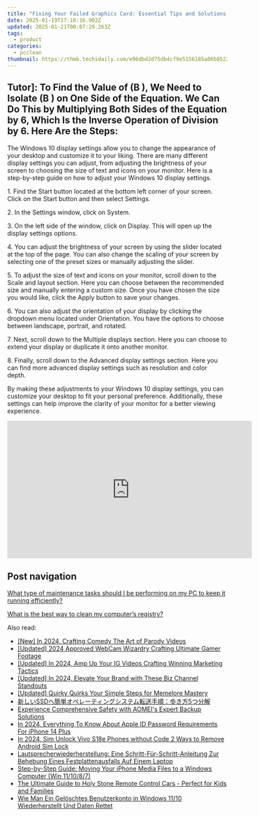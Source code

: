 ```yaml
---
title: "Fixing Your Failed Graphics Card: Essential Tips and Solutions by YL Software"
date: 2025-01-19T17:16:16.902Z
updated: 2025-01-21T00:07:29.263Z
tags:
  - product
categories:
  - pcclean
thumbnail: https://thmb.techidaily.com/e96dbd2d75db4cf9e5156185a06b8522a82e72348433fead285cc509b104d60e.jpg
---
```


## Tutor]: To Find the Value of \(B \), We Need to Isolate \(B \) on One Side of the Equation. We Can Do This by Multiplying Both Sides of the Equation by 6, Which Is the Inverse Operation of Division by 6. Here Are the Steps:

The Windows 10 display settings allow you to change the appearance of your desktop and customize it to your liking. There are many different display settings you can adjust, from adjusting the brightness of your screen to choosing the size of text and icons on your monitor. Here is a step-by-step guide on how to adjust your Windows 10 display settings. 

1\. Find the Start button located at the bottom left corner of your screen. Click on the Start button and then select Settings.

2\. In the Settings window, click on System.

3\. On the left side of the window, click on Display. This will open up the display settings options. 

4\. You can adjust the brightness of your screen by using the slider located at the top of the page. You can also change the scaling of your screen by selecting one of the preset sizes or manually adjusting the slider.

5\. To adjust the size of text and icons on your monitor, scroll down to the Scale and layout section. Here you can choose between the recommended size and manually entering a custom size. Once you have chosen the size you would like, click the Apply button to save your changes.

6\. You can also adjust the orientation of your display by clicking the dropdown menu located under Orientation. You have the options to choose between landscape, portrait, and rotated.

7\. Next, scroll down to the Multiple displays section. Here you can choose to extend your display or duplicate it onto another monitor.

8\. Finally, scroll down to the Advanced display settings section. Here you can find more advanced display settings such as resolution and color depth. 

By making these adjustments to your Windows 10 display settings, you can customize your desktop to fit your personal preference. Additionally, these settings can help improve the clarity of your monitor for a better viewing experience.

<!-- affiliate ads begin -->
<iframe width="560" height="315" src="https://www.youtube.com/embed/3UyJuZYzjt0?si=W87GeyzVKVORAk7S" title="YouTube video player" frameborder="0" allow="accelerometer; autoplay; clipboard-write; encrypted-media; gyroscope; picture-in-picture; web-share" referrerpolicy="strict-origin-when-cross-origin" allowfullscreen></iframe>
<!-- affiliate ads end -->

## Post navigation

[What type of maintenance tasks should I be performing on my PC to keep it running efficiently?](https://tools.techidaily.com/pcclean/products/)

[What is the best way to clean my computer’s registry?](https://tools.techidaily.com/pcclean/products/)

<ins class="adsbygoogle"
     style="display:block"
     data-ad-format="autorelaxed"
     data-ad-client="ca-pub-7571918770474297"
     data-ad-slot="1223367746"></ins>

<ins class="adsbygoogle"
     style="display:block"
     data-ad-client="ca-pub-7571918770474297"
     data-ad-slot="8358498916"
     data-ad-format="auto"
     data-full-width-responsive="true"></ins>

<span class="atpl-alsoreadstyle">Also read:</span>
<div><ul>
<li><a href="https://facebook-video-share.techidaily.com/new-in-2024-crafting-comedy-the-art-of-parody-videos/"><u>[New] In 2024, Crafting Comedy The Art of Parody Videos</u></a></li>
<li><a href="https://video-capture.techidaily.com/updated-2024-approved-webcam-wizardry-crafting-ultimate-gamer-footage/"><u>[Updated] 2024 Approved WebCam Wizardry Crafting Ultimate Gamer Footage</u></a></li>
<li><a href="https://instagram-videos.techidaily.com/updated-in-2024-amp-up-your-ig-videos-crafting-winning-marketing-tactics/"><u>[Updated] In 2024, Amp Up Your IG Videos Crafting Winning Marketing Tactics</u></a></li>
<li><a href="https://youtube-sure.techidaily.com/ed-in-2024-elevate-your-brand-with-these-biz-channel-standouts/"><u>[Updated] In 2024, Elevate Your Brand with These Biz Channel Standouts</u></a></li>
<li><a href="https://extra-approaches.techidaily.com/updated-quirky-quirks-your-simple-steps-for-memelore-mastery/"><u>[Updated] Quirky Quirks Your Simple Steps for Memelore Mastery</u></a></li>
<li><a href="https://win-cloud.techidaily.com/1728507233970-ssd5/"><u>新しいSSDへ簡単オペレーティングシステム転送手順：歩き方5つ分解</u></a></li>
<li><a href="https://win-cloud.techidaily.com/experience-comprehensive-safety-with-aomeis-expert-backup-solutions/"><u>Experience Comprehensive Safety with AOMEI's Expert Backup Solutions</u></a></li>
<li><a href="https://apple-account.techidaily.com/in-2024-everything-to-know-about-apple-id-password-requirements-for-iphone-14-plus-by-drfone-ios/"><u>In 2024, Everything To Know About Apple ID Password Requirements For iPhone 14 Plus</u></a></li>
<li><a href="https://sim-unlock.techidaily.com/in-2024-sim-unlock-vivo-s18e-phones-without-code-2-ways-to-remove-android-sim-lock-by-drfone-android/"><u>In 2024, Sim Unlock Vivo S18e Phones without Code 2 Ways to Remove Android Sim Lock</u></a></li>
<li><a href="https://win-cloud.techidaily.com/lautsprecherwiederherstellung-eine-schritt-fur-schritt-anleitung-zur-behebung-eines-festplattenausfalls-auf-einem-laptop/"><u>Lautsprecherwiederherstellung: Eine Schritt-Für-Schritt-Anleitung Zur Behebung Eines Festplattenausfalls Auf Einem Laptop</u></a></li>
<li><a href="https://win-cloud.techidaily.com/step-by-step-guide-moving-your-iphone-media-files-to-a-windows-computer-win-111087/"><u>Step-by-Step Guide: Moving Your iPhone Media Files to a Windows Computer (Win 11/10/8/7)</u></a></li>
<li><a href="https://buynow-info.techidaily.com/the-ultimate-guide-to-holy-stone-remote-control-cars-perfect-for-kids-and-families/"><u>The Ultimate Guide to Holy Stone Remote Control Cars - Perfect for Kids and Families</u></a></li>
<li><a href="https://win-cloud.techidaily.com/wie-man-ein-geloschtes-benutzerkonto-in-windows-1110-wiederherstellt-und-daten-rettet/"><u>Wie Man Ein Gelöschtes Benutzerkonto in Windows 11/10 Wiederherstellt Und Daten Rettet</u></a></li>
</ul></div>

